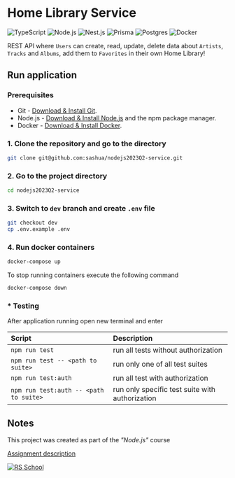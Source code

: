# Home Library Service

![TypeScript](https://img.shields.io/badge/TypeScript-3178C6?logo=typescript&logoColor=fff)
![Node.js](https://img.shields.io/badge/Node.js-272727?logo=nodedotjs&logoColor=339933)
![Nest.js](https://img.shields.io/badge/Nest.js-101010?logo=nestjs&logoColor=E0234E)
![Prisma](https://img.shields.io/badge/Prisma-2D3748?logo=prisma&logoColor=white)
![Postgres](https://img.shields.io/badge/Postgres-4169E1?logo=postgresql&logoColor=white)
![Docker](https://img.shields.io/badge/Docker-2496ED?logo=docker&logoColor=fff)

REST API where `Users` can create, read, update, delete data about `Artists`, `Tracks` and `Albums`, add them to `Favorites` in their own Home Library!

## Run application

### Prerequisites

- Git - [Download & Install Git](https://git-scm.com/downloads).
- Node.js - [Download & Install Node.js](https://nodejs.org/en/download/) and the npm package manager.
- Docker - [Download & Install Docker](https://docs.docker.com/get-docker/).

### 1. Clone the repository and go to the directory

```sh
git clone git@github.com:sashua/nodejs2023Q2-service.git
```

### 2. Go to the project directory

```sh
cd nodejs2023Q2-service
```

### 3. Switch to `dev` branch and create `.env` file

```sh
git checkout dev
cp .env.example .env
```

### 4. Run docker containers

```sh
docker-compose up
```

To stop running containers execute the following command

```sh
docker-compose down
```

### \* Testing

After application running open new terminal and enter

| Script                                 | Description                                     |
| :------------------------------------- | :---------------------------------------------- |
| `npm run test`                         | run all tests without authorization             |
| `npm run test -- <path to suite>`      | run only one of all test suites                 |
| `npm run test:auth`                    | run all test with authorization                 |
| `npm run test:auth -- <path to suite>` | run only specific test suite with authorization |

## Notes

This project was created as part of the _"Node.js"_ course

[Assignment description](https://github.com/AlreadyBored/nodejs-assignments/blob/main/assignments/rest-service/assignment.md)

[![RS School](https://img.shields.io/badge/RS_School-Node.js_2023Q2-F8E856?style=flat)](https://rs.school)
